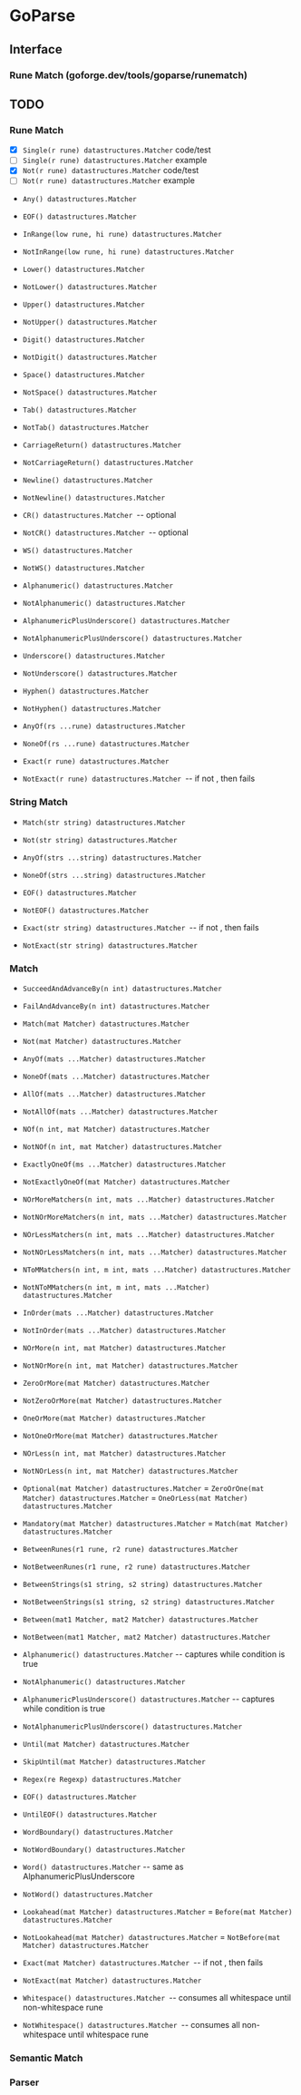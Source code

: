# GoParse

## Interface

### Rune Match (goforge.dev/tools/goparse/runematch)

## TODO

### Rune Match

- [x] `Single(r rune) datastructures.Matcher` code/test
- [ ] `Single(r rune) datastructures.Matcher` example
- [x] `Not(r rune) datastructures.Matcher` code/test
- [ ] `Not(r rune) datastructures.Matcher` example

- `Any() datastructures.Matcher`
- `EOF() datastructures.Matcher`

- `InRange(low rune, hi rune) datastructures.Matcher`
- `NotInRange(low rune, hi rune) datastructures.Matcher`

- `Lower() datastructures.Matcher`
- `NotLower() datastructures.Matcher`

- `Upper() datastructures.Matcher`
- `NotUpper() datastructures.Matcher`

- `Digit() datastructures.Matcher`
- `NotDigit() datastructures.Matcher`

- `Space() datastructures.Matcher`
- `NotSpace() datastructures.Matcher`

- `Tab() datastructures.Matcher`
- `NotTab() datastructures.Matcher`

- `CarriageReturn() datastructures.Matcher`
- `NotCarriageReturn() datastructures.Matcher`

- `Newline() datastructures.Matcher`
- `NotNewline() datastructures.Matcher`

- `CR() datastructures.Matcher `-- optional
- `NotCR() datastructures.Matcher `-- optional

- `WS() datastructures.Matcher`
- `NotWS() datastructures.Matcher`

- `Alphanumeric() datastructures.Matcher`
- `NotAlphanumeric() datastructures.Matcher`

- `AlphanumericPlusUnderscore() datastructures.Matcher`
- `NotAlphanumericPlusUnderscore() datastructures.Matcher`

- `Underscore() datastructures.Matcher`
- `NotUnderscore() datastructures.Matcher`

- `Hyphen() datastructures.Matcher`
- `NotHyphen() datastructures.Matcher`

- `AnyOf(rs ...rune) datastructures.Matcher`
- `NoneOf(rs ...rune) datastructures.Matcher`

- `Exact(r rune) datastructures.Matcher`
- `NotExact(r rune) datastructures.Matcher `-- if not <r> <EOF>, then fails

### String Match
- `Match(str string) datastructures.Matcher`
- `Not(str string) datastructures.Matcher`

- `AnyOf(strs ...string) datastructures.Matcher`
- `NoneOf(strs ...string) datastructures.Matcher`

- `EOF() datastructures.Matcher`
- `NotEOF() datastructures.Matcher`

- `Exact(str string) datastructures.Matcher `-- if not <str> <EOF>, then fails
- `NotExact(str string) datastructures.Matcher`

### Match
- `SucceedAndAdvanceBy(n int) datastructures.Matcher`
- `FailAndAdvanceBy(n int) datastructures.Matcher`

- `Match(mat Matcher) datastructures.Matcher`
- `Not(mat Matcher) datastructures.Matcher`

- `AnyOf(mats ...Matcher) datastructures.Matcher`
- `NoneOf(mats ...Matcher) datastructures.Matcher`

- `AllOf(mats ...Matcher) datastructures.Matcher`
- `NotAllOf(mats ...Matcher) datastructures.Matcher`

- `NOf(n int, mat Matcher) datastructures.Matcher`
- `NotNOf(n int, mat Matcher) datastructures.Matcher`

- `ExactlyOneOf(ms ...Matcher) datastructures.Matcher`
- `NotExactlyOneOf(mat Matcher) datastructures.Matcher`

- `NOrMoreMatchers(n int, mats ...Matcher) datastructures.Matcher`
- `NotNOrMoreMatchers(n int, mats ...Matcher) datastructures.Matcher`

- `NOrLessMatchers(n int, mats ...Matcher) datastructures.Matcher`
- `NotNOrLessMatchers(n int, mats ...Matcher) datastructures.Matcher`

- `NToMMatchers(n int, m int, mats ...Matcher) datastructures.Matcher`
- `NotNToMMatchers(n int, m int, mats ...Matcher) datastructures.Matcher`

- `InOrder(mats ...Matcher) datastructures.Matcher`
- `NotInOrder(mats ...Matcher) datastructures.Matcher`

- `NOrMore(n int, mat Matcher) datastructures.Matcher`
- `NotNOrMore(n int, mat Matcher) datastructures.Matcher`

- `ZeroOrMore(mat Matcher) datastructures.Matcher`
- `NotZeroOrMore(mat Matcher) datastructures.Matcher`

- `OneOrMore(mat Matcher) datastructures.Matcher`
- `NotOneOrMore(mat Matcher) datastructures.Matcher`

- `NOrLess(n int, mat Matcher) datastructures.Matcher`
- `NotNOrLess(n int, mat Matcher) datastructures.Matcher`

- `Optional(mat Matcher) datastructures.Matcher` = `ZeroOrOne(mat Matcher) datastructures.Matcher` = `OneOrLess(mat Matcher) datastructures.Matcher`
- `Mandatory(mat Matcher) datastructures.Matcher` = `Match(mat Matcher) datastructures.Matcher`

- `BetweenRunes(r1 rune, r2 rune) datastructures.Matcher`
- `NotBetweenRunes(r1 rune, r2 rune) datastructures.Matcher`

- `BetweenStrings(s1 string, s2 string) datastructures.Matcher`
- `NotBetweenStrings(s1 string, s2 string) datastructures.Matcher`

- `Between(mat1 Matcher, mat2 Matcher) datastructures.Matcher`
- `NotBetween(mat1 Matcher, mat2 Matcher) datastructures.Matcher`

- `Alphanumeric() datastructures.Matcher` -- captures while condition is true
- `NotAlphanumeric() datastructures.Matcher`

- `AlphanumericPlusUnderscore() datastructures.Matcher` -- captures while condition is true
- `NotAlphanumericPlusUnderscore() datastructures.Matcher`

- `Until(mat Matcher) datastructures.Matcher`
- `SkipUntil(mat Matcher) datastructures.Matcher`

- `Regex(re Regexp) datastructures.Matcher`

- `EOF() datastructures.Matcher`
- `UntilEOF() datastructures.Matcher`

- `WordBoundary() datastructures.Matcher`
- `NotWordBoundary() datastructures.Matcher`

- `Word() datastructures.Matcher` -- same as AlphanumericPlusUnderscore
- `NotWord() datastructures.Matcher`

- `Lookahead(mat Matcher) datastructures.Matcher` = `Before(mat Matcher) datastructures.Matcher`
- `NotLookahead(mat Matcher) datastructures.Matcher` = `NotBefore(mat Matcher) datastructures.Matcher`

- `Exact(mat Matcher) datastructures.Matcher `-- if not <mat> <EOF>, then fails
- `NotExact(mat Matcher) datastructures.Matcher`

- `Whitespace() datastructures.Matcher `-- consumes all whitespace until non-whitespace rune
- `NotWhitespace() datastructures.Matcher `-- consumes all non-whitespace until whitespace rune

### Semantic Match

### Parser


